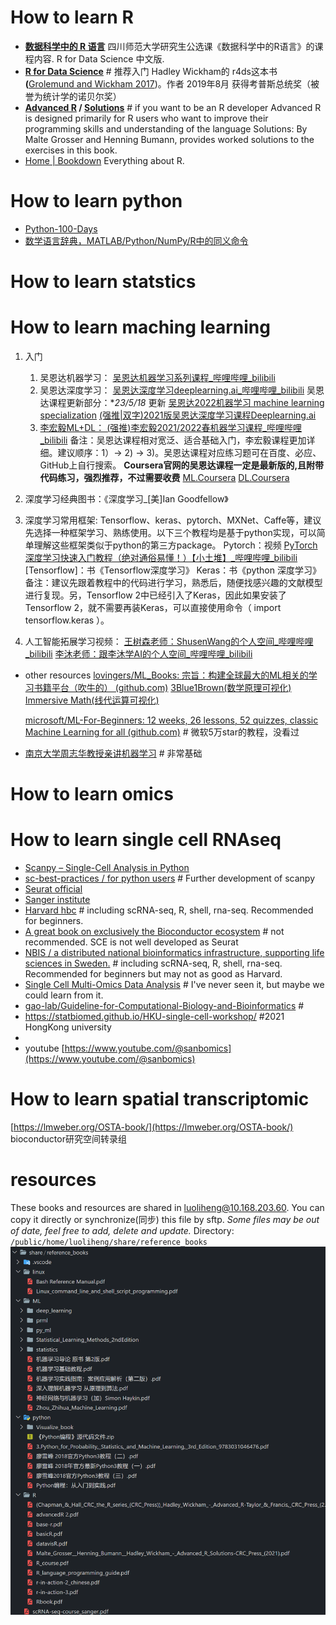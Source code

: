 # How to learn R

* **[数据科学中的 R 语言](https://bookdown.org/wangminjie/R4DS/)**
  四川师范大学研究生公选课《数据科学中的R语言》的课程内容. R for Data Science 中文版.
* **[R for Data Science](https://r4ds.had.co.nz/)** # 推荐入门
  Hadley Wickham的 r4ds这本书 **(**[Grolemund and Wickham 2017](https://bookdown.org/wangminjie/R4DS/references.html#ref-Wickham2017))。作者 2019年8月 获得考普斯总统奖（被誉为统计学的诺贝尔奖）
* **[Advanced R](https://adv-r.hadley.nz/) / [Solutions](http://advanced-r-solutions.rbind.io/)**  # if you want to be an R developer
  Advanced R is designed primarily for R users who want to improve their programming skills and understanding of the language
  Solutions: By Malte Grosser and Henning Bumann, provides worked solutions to the exercises in this book.
* [Home | Bookdown](https://bookdown.org/)
  Everything about R.

# How to learn python

* [Python-100-Days](https://github.com/jackfrued/Python-100-Days)
* [数学语言辞典，MATLAB/Python/NumPy/R中的同义命令](https://mathesaurus.sourceforge.net/)

# How to learn statstics

# How to learn maching learning

1. 入门

   1. 吴恩达机器学习： [吴恩达机器学习系列课程_哔哩哔哩_bilibili](https://www.bilibili.com/video/BV164411b7dx?spm_id_from=333.999.0.0)
   2. 吴恩达深度学习： [吴恩达深度学习deeplearning.ai_哔哩哔哩_bilibili](https://www.bilibili.com/video/BV1FT4y1E74V?spm_id_from=333.999.0.0&vd_source=4c0518a6bef83f692def7c8a7b84e9ad)
      吴恩达课程更新部分：**23/5/18* 更新
      [吴恩达2022机器学习 machine learning specialization](https://www.bilibili.com/video/BV19B4y1W76i/?spm_id_from=333.337.search-card.all.click&vd_source=fd14c8a48e98e913fe83864fa660e5ce)
      [(强推|双字)2021版吴恩达深度学习课程Deeplearning.ai](https://www.bilibili.com/video/BV12E411a7Xn/?vd_source=fd14c8a48e98e913fe83864fa660e5ce)
   3. [李宏毅ML+DL： (强推)李宏毅2021/2022春机器学习课程_哔哩哔哩_bilibili](https://www.bilibili.com/video/BV1Wv411h7kN?spm_id_from=333.999.0.0&vd_source=4c0518a6bef83f692def7c8a7b84e9ad)
      备注：吴恩达课程相对宽泛、适合基础入门，李宏毅课程更加详细。建议顺序：1）-> 2) -> 3)。吴恩达课程对应练习题可在百度、必应、GitHub上自行搜索。
      **Coursera官网的吴恩达课程一定是最新版的,且附带代码练习，强烈推荐，不过需要收费**
      [ML.Coursera](https://www.coursera.org/specializations/machine-learning-introduction)
      [DL.Coursera](https://www.coursera.org/specializations/deep-learning)
2. 深度学习经典图书：《深度学习_[美]Ian Goodfellow》
3. 深度学习常用框架: Tensorflow、keras、pytorch、MXNet、Caffe等，建议先选择一种框架学习、熟练使用。以下三个教程均是基于python实现，可以简单理解这些框架类似于python的第三方package。
   Pytorch：视频
   [PyTorch深度学习快速入门教程（绝对通俗易懂！）【小土堆】_哔哩哔哩_bilibili](https://www.bilibili.com/video/BV1hE411t7RN?spm_id_from=333.1007.top_right_bar_window_custom_collection.content.click&vd_source=4c0518a6bef83f692def7c8a7b84e9ad)
   [Tensorflow]：书《Tensorflow深度学习》
   Keras：书《python 深度学习》
   备注：建议先跟着教程中的代码进行学习，熟悉后，随便找感兴趣的文献模型进行复现。另，Tensorflow 2中已经引入了Keras，因此如果安装了Tensorflow 2，就不需要再装Keras，可以直接使用命令（ import tensorflow.keras ）。
4. 人工智能拓展学习视频：
   [王树森老师：ShusenWang的个人空间_哔哩哔哩_bilibili](https://space.bilibili.com/1369507485/video?tid=0&page=1&keyword=&order=pubdate)
   [李沐老师：跟李沐学AI的个人空间_哔哩哔哩_bilibili](https://space.bilibili.com/1567748478/video)

- other resources
  [lovingers/ML_Books: 宗旨：构建全球最大的ML相关的学习书籍平台（吹牛的） (github.com)](https://github.com/lovingers/ML_Books)
  [3Blue1Brown(数学原理可视化)](https://www.3blue1brown.com/#lessons)
  [Immersive Math(线代运算可视化)](http://immersivemath.com/ila/index.html)

  [microsoft/ML-For-Beginners: 12 weeks, 26 lessons, 52 quizzes, classic Machine Learning for all (github.com)](https://github.com/microsoft/ML-For-Beginners) # 微软5万star的教程，没看过
- [南京大学周志华教授亲讲机器学习](https://www.bilibili.com/video/BV1R44y1o749/?spm_id_from=333.337.search-card.all.click) # 非常基础

# How to learn omics

# How to learn single cell RNAseq

- [Scanpy – Single-Cell Analysis in Python](https://scanpy.readthedocs.io/en/stable/index.html)
- [sc-best-practices / for python users](https://www.sc-best-practices.org/) # Further development of scanpy
- [Seurat official](https://satijalab.org/seurat/)
- [Sanger institute](https://www.singlecellcourse.org/)
- [Harvard hbc](https://github.com/hbctraining) # including scRNA-seq, R, shell, rna-seq. Recommended for beginners.
- [A great book on exclusively the Bioconductor ecosystem](https://bioconductor.org/books/release/OSCA/) # not recommended. SCE is not well developed as Seurat
- [NBIS / a distributed national bioinformatics infrastructure, supporting life sciences in Sweden.](https://nbisweden.github.io/workshop-scRNAseq/exercises.html) # including scRNA-seq, R, shell, rna-seq. Recommended for beginners but may not as good as Harvard.
- [Single Cell Multi-Omics Data Analysis](https://bookdown.org/ytliu13207/SingleCellMultiOmicsDataAnalysis/) # I've never seen it, but maybe we could learn from it.
- [gao-lab/Guideline-for-Computational-Biology-and-Bioinformatics](https://github.com/gao-lab/Guideline-for-Computational-Biology-and-Bioinformatics) #
- https://statbiomed.github.io/HKU-single-cell-workshop/  #2021 HongKong university
- 
- youtube
  [https://www.youtube.com/@sanbomics](https://www.youtube.com/@sanbomics)

# How to learn spatial transcriptomic

[https://lmweber.org/OSTA-book/](https://lmweber.org/OSTA-book/)  bioconductor研究空间转录组





# resources

These books and resources are shared in luoliheng@10.168.203.60.
You can copy it directly or synchronize(同步) this file by sftp.
*Some files may be out of date, feel free to add, delete and update.*
Directory: `/public/home/luoliheng/share/reference_books`
![1684996933465](image/how_to_learn_bioinfo/1684996933465.png)
